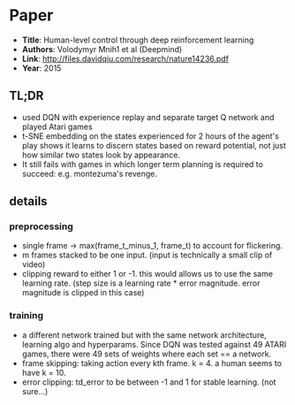 # Paper

* **Title**: Human-level control through deep reinforcement
learning
* **Authors**: Volodymyr Mnih1 et al (Deepmind)
* **Link**: http://files.davidqiu.com/research/nature14236.pdf
* **Year**: 2015

## TL;DR
* used DQN with experience replay and separate target Q network and played Atari games
* t-SNE embedding on the states experienced for 2 hours of the agent's play shows it learns to discern states based on reward potential, not just how similar two states look by appearance. 
* It still fails with games in which longer term planning is required to succeed: e.g. montezuma's revenge. 

## details

### preprocessing
* single frame -> max(frame_t_minus_1, frame_t) to account for flickering.
* m frames stacked to be one input. (input is technically a small clip of video)
* clipping reward to either 1 or -1. this would allows us to use the same learning rate. (step size is a learning rate * error magnitude. error magnitude is clipped in this case)

### training
* a different network trained but with the same network architecture, learning algo and hyperparams. Since DQN was tested against 49 ATARI games, there were 49 sets of weights where each set == a network.
* frame skipping: taking action every kth frame. k = 4. a human seems to have k = 10.
* error clipping: td_error to be between -1 and 1 for stable learning. (not sure...)
